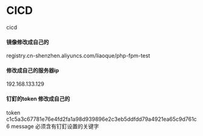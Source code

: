 # CICD
cicd

#### 镜像修改成自己的
registry.cn-shenzhen.aliyuncs.com/liaoque/php-fpm-test 

#### 修改成自己的服务器ip
192.168.133.129 

#### 钉釘的token 修改成自己的
token c1c5a3c67781e76e4fd2fa1a98d939896e2c3eb5ddfdd79a4921ea65c9d761c6
message 必须含有钉釘设置的关键字
